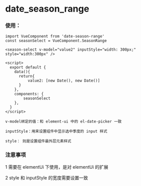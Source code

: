# date_season_range

### 使用：

```
import VueComponent from 'date-season-range'
const seasonSelect = VueComponent.SeasonRange

<season-select v-model="value2" inputStyle="width: 300px;" style="width:300px" />

<script>
  export default {
    data(){
      return{
          value2: [new Date(), new Date()]
      }
    },
    components: {
        seasonSelect
    },
  }
</script>

v-model绑定的值：和 element-ui 中的 el-date-picker 一致

inputStyle：用来设置组件中显示选中季度的 input 样式

style： 则是设置组件最外层元素样式
```

### 注意事项

1 需要在 elementUi 下使用，是对 elementUi 的扩展

2 style 和 inputStyle 的宽度需要设置一致
